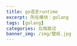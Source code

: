 ```yaml
---
title: go语言runtime
excerpt: 所在模块：golang
tags: [golang]
categories: 后端面试
banner_img: /img/壁纸.jpg
---
```




